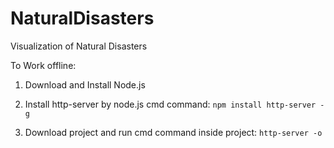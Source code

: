 # NaturalDisasters
Visualization of Natural Disasters

To Work offline:

1. Download and Install Node.js

2. Install http-server by node.js cmd command: 
    `npm install http-server -g`
    
3. Download project and run cmd command inside project:
    `http-server -o`